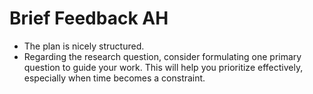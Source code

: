 # Brief Feedback AH

+ The plan is nicely structured.
+ Regarding the research question, consider formulating one primary question to guide your work. This will help you prioritize effectively, especially when time becomes a constraint.